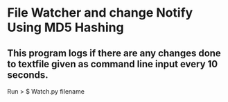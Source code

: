 # File Watcher and change Notify Using MD5 Hashing

## This program logs if there are any changes done to textfile given as command line input every 10 seconds.

Run > $ Watch.py filename
